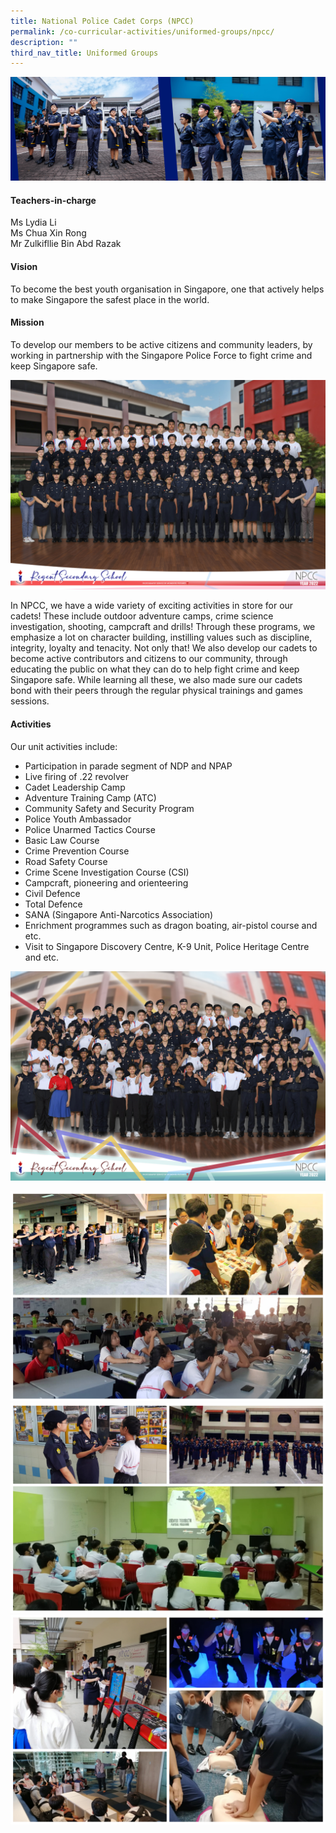 ```yaml
---
title: National Police Cadet Corps (NPCC)
permalink: /co-curricular-activities/uniformed-groups/npcc/
description: ""
third_nav_title: Uniformed Groups
---
```

![](/images/CCA/NPCC/NPCCBanner%20-%202023.jpg)

#### Teachers-in-charge   
Ms Lydia Li  
Ms Chua Xin Rong  
Mr Zulkifllie Bin Abd Razak

#### Vision  
To become the best youth organisation in Singapore, one that actively helps to make Singapore the safest place in the world.

#### Mission  
To develop our members to be active citizens and community leaders, by working in partnership with the Singapore Police Force to fight crime and keep Singapore safe.

![](/images/CCA/2022%20NPCC%20Formal.jpg)

In NPCC, we have a wide variety of exciting activities in store for our cadets! These include outdoor adventure camps, crime science investigation, shooting, campcraft and drills! Through these programs, we emphasize a lot on character building, instilling values such as discipline, integrity, loyalty and tenacity. Not only that! We also develop our cadets to become active contributors and citizens to our community, through educating the public on what they can do to help fight crime and keep Singapore safe. While learning all these, we also made sure our cadets bond with their peers through the regular physical trainings and games sessions.

#### Activities

Our unit activities include:

*   Participation in parade segment of NDP and NPAP
*   Live firing of .22 revolver
*   Cadet Leadership Camp
*   Adventure Training Camp (ATC)
*   Community Safety and Security Program
*   Police Youth Ambassador
*   Police Unarmed Tactics Course
*   Basic Law Course
*   Crime Prevention Course
*   Road Safety Course
*   Crime Scene Investigation Course (CSI)
*   Campcraft, pioneering and orienteering
*   Civil Defence
*   Total Defence
*   SANA (Singapore Anti-Narcotics Association)
*   Enrichment programmes such as dragon boating, air-pistol course and etc.
*   Visit to Singapore Discovery Centre, K-9 Unit, Police Heritage Centre and etc.

![](/images/CCA/2022%20NPCC%20Fun.jpg)

![](/images/CCA/NPCC/NPCC-1.jpg)
![](/images/CCA/NPCC/NPCC-2.jpg)
![](/images/CCA/NPCC/NPCC-3.jpg)